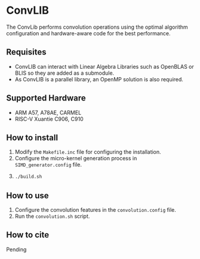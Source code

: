 # ConvLIB
The ConvLib performs convolution operations using the optimal algorithm configuration and hardware-aware code for the best performance.

## Requisites
- ConvLIB can interact with Linear Algebra Libraries such as OpenBLAS or BLIS so they are added as a submodule.
- As ConvLIB is a parallel library, an OpenMP solution is also required.

## Supported Hardware
- ARM A57, A78AE, CARMEL
- RISC-V Xuantie C906, C910

## How to install
1. Modify the `Makefile.inc` file for configuring the installation.
2. Configure the micro-kernel generation process in `SIMD_generator.config` file.
3. ``` sh
   ./build.sh
   ```

## How to use 
1. Configure the convolution features in the `convolution.config` file.
2. Run the `convolution.sh` script.
   
## How to cite
Pending
